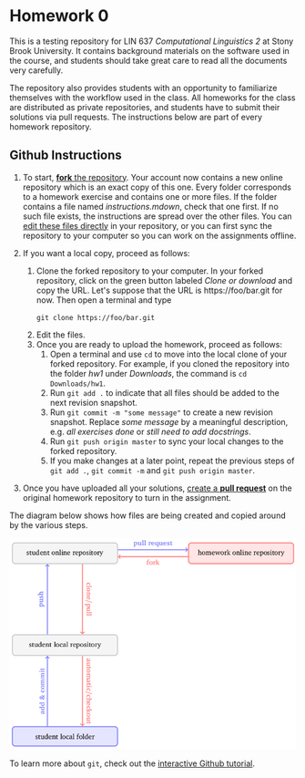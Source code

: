 Homework 0
==========

This is a testing repository for LIN 637 *Computational Linguistics 2* at Stony Brook University.
It contains background materials on the software used in the course, and students should take great care to read all the documents very carefully.

The repository also provides students with an opportunity to familiarize themselves with the workflow used in the class.
All homeworks for the class are distributed as private repositories, and students have to submit their solutions via pull requests.
The instructions below are part of every homework repository.

Github Instructions
-------------------

1.  To start, [**fork** the repository][forking].
    Your account now contains a new online repository which is an exact copy of this one.
    Every folder corresponds to a homework exercise and contains one or more files.
    If the folder contains a file named *instructions.mdown*, check that one first.
    If no such file exists, the instructions are spread over the other files.
    You can [edit these files directly][ref-edit] in your repository, or you can first sync the repository to your computer so you can work on the assignments offline.

1.  If you want a local copy, proceed as follows:
    1.  Clone the forked repository to your computer.
        In your forked repository, click on the green button labeled *Clone or download* and copy the URL.
        Let's suppose that the URL is https://foo/bar.git for now.
        Then open a terminal and type
        ```
        git clone https://foo/bar.git
        ```
    1.  Edit the files.
    1.  Once you are ready to upload the homework, proceed as follows:
        1. Open a terminal and use `cd` to move into the local clone of your forked repository.
        For example, if you cloned the repository into the folder *hw1* under *Downloads*, the command is `cd Downloads/hw1`.
        1. Run `git add .` to indicate that all files should be added to the next revision snapshot.
        1. Run `git commit -m "some message"` to create a new revision snapshot.
        Replace *some message* by a meaningful description, e.g. *all exercises done* or *still need to add docstrings*.
        1. Run `git push origin master` to sync your local changes to the forked repository.
        1. If you make changes at a later point, repeat the previous steps of `git add .`, `git commit -m` and `git push origin master`.
    
1.  Once you have uploaded all your solutions, [create a **pull request**][pull-request] on the original homework repository to turn in the assignment.

The diagram below shows how files are being created and copied around by the various steps.

![Github forking diagram](github_fork.png)

To learn more about `git`, check out the [interactive Github tutorial](https://try.github.io).

<!-- Links -->
[forking]: https://guides.github.com/activities/forking/
[ref-edit]: https://help.github.com/articles/editing-files-in-your-repository/
[pull-request]: https://help.github.com/articles/creating-a-pull-request
